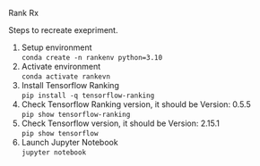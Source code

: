 Rank Rx

Steps to recreate exepriment.
1. Setup environment  
`conda create -n rankenv python=3.10`
2. Activate environment  
`conda activate rankevn`
3. Install Tensorflow Ranking  
`pip install -q tensorflow-ranking`
4. Check Tensorflow Ranking version, it should be Version: 0.5.5  
`pip show tensorflow-ranking`
6. Check Tensorflow version, it should be Version: 2.15.1  
`pip show tensorflow`
7. Launch Jupyter Notebook  
`jupyter notebook`   
